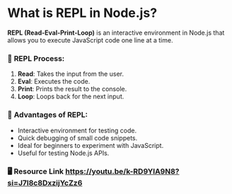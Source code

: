 # What is REPL in Node.js?

**REPL (Read-Eval-Print-Loop)** is an interactive environment in Node.js that allows you to execute JavaScript code one line at a time.

### 🚀 **REPL Process:**

1. **Read**: Takes the input from the user.
2. **Eval**: Executes the code.
3. **Print**: Prints the result to the console.
4. **Loop**: Loops back for the next input.

### 🧠 **Advantages of REPL:**

- Interactive environment for testing code.
- Quick debugging of small code snippets.
- Ideal for beginners to experiment with JavaScript.
- Useful for testing Node.js APIs.

### 🖥 **Resource Link** https://youtu.be/k-RD9YlA9N8?si=J7l8c8DxzijYcZz6


